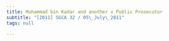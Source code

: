 ```yaml
---
title: Muhammad bin Kadar and another v Public Prosecutor
subtitle: "[2011] SGCA 32 / 05\_July\_2011"
tags: null

---
```


